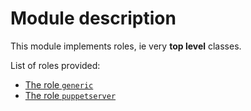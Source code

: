 # Module description

This module implements roles, ie very **top level** classes.

List of roles provided:

* [The role `generic`](README-generic.md)
* [The role `puppetserver`](README-puppetserver.md)


